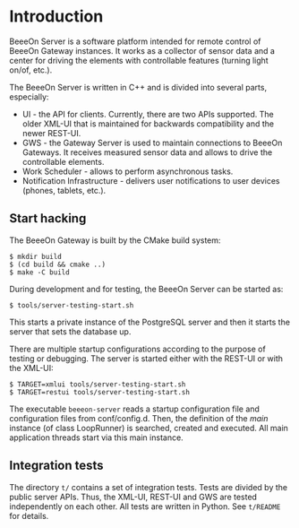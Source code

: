 # Introduction

BeeeOn Server is a software platform intended for remote control of BeeeOn Gateway
instances. It works as a collector of sensor data and a center for driving the
elements with controllable features (turning light on/of, etc.).

The BeeeOn Server is written in C++ and is divided into several parts,
especially:

* UI - the API for clients. Currently, there are two APIs supported. The older XML-UI
that is maintained for backwards compatibility and the newer REST-UI.
* GWS - the Gateway Server is used to maintain connections to BeeeOn Gateways. It
receives measured sensor data and allows to drive the controllable elements.
* Work Scheduler - allows to perform asynchronous tasks.
* Notification Infrastructure - delivers user notifications to user devices
(phones, tablets, etc.).

## Start hacking

The BeeeOn Gateway is built by the CMake build system:

```
$ mkdir build
$ (cd build && cmake ..)
$ make -C build
```

During development and for testing, the BeeeOn Server can be started as:

```
$ tools/server-testing-start.sh
```

This starts a private instance of the PostgreSQL server and then it starts the server
that sets the database up.

There are multiple startup configurations according to the purpose of testing or debugging.
The server is started either with the REST-UI or with the XML-UI:

```
$ TARGET=xmlui tools/server-testing-start.sh
$ TARGET=restui tools/server-testing-start.sh
```

The executable `beeeon-server` reads a startup configuration file and configuration
files from conf/config.d. Then, the definition of the _main_ instance (of class
LoopRunner) is searched, created and executed. All main application threads start
via this main instance.

## Integration tests

The directory `t/` contains a set of integration tests. Tests are divided by the public server APIs. Thus,
the XML-UI, REST-UI and GWS are tested independently on each other. All tests are written in Python.
See `t/README` for details.
